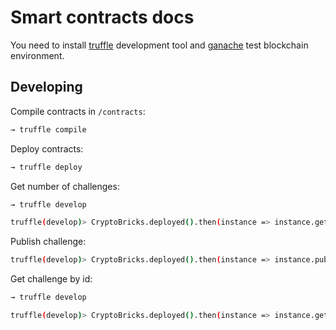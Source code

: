 # Smart contracts docs

You need to install [truffle](https://www.trufflesuite.com/truffle) 
development tool and [ganache](https://www.trufflesuite.com/ganache) test blockchain environment.

## Developing

Compile contracts in `/contracts`: 
```bash
→ truffle compile
```

Deploy contracts:
```bash
→ truffle deploy
```

Get number of challenges:
```bash
→ truffle develop

truffle(develop)> CryptoBricks.deployed().then(instance => instance.getNumberOfChallenges.call()).then(value => value.toNumber());
```

Publish challenge:
```bash
truffle(develop)> CryptoBricks.deployed().then(instance => instance.publishChallenge('someParams', 10, 32))
```

Get challenge by id:
```bash
→ truffle develop

truffle(develop)> CryptoBricks.deployed().then(instance => instance.getChallenge(0)).then(value => value);
```
